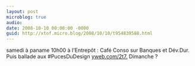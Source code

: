 ```yaml
---
layout: post
microblog: true
audio: 
date: 2008-10-10 00:00:00 -0000
guid: http://xtof.micro.blog/2008/10/10/t954839588.html
---
```

samedi à paname 10h00 à l'Entrepôt : Café Conso sur Banques et Dév.Dur.  Puis ballade aux #PucesDuDesign [yweb.com/2t7.](http://yweb.com/2t7.) Dimanche ?
